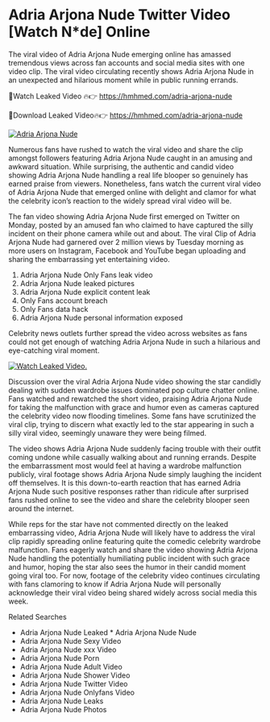 ﻿# Adria Arjona Nude Twitter Video [Watch N*de] Online

The viral video of ﻿Adria Arjona Nude emerging online has amassed tremendous views across fan accounts and social media sites with one video clip. The viral video circulating recently shows ﻿Adria Arjona Nude in an unexpected and hilarious moment while in public running errands. 

🔴Watch Leaked Video 🔥👉  https://hmhmed.com/adria-arjona-nude 

🔴Download Leaked Video🔥👉  https://hmhmed.com/adria-arjona-nude 

[![Adria Arjona Nude](https://i.imgur.com/dJHk4Zq.gif)](https://hmhmed.com/adria-arjona-nude)

Numerous fans have rushed to watch the viral video and share the clip amongst followers featuring ﻿Adria Arjona Nude caught in an amusing and awkward situation. While surprising, the authentic and candid video showing ﻿Adria Arjona Nude handling a real life blooper so genuinely has earned praise from viewers. Nonetheless, fans watch the current viral video of ﻿Adria Arjona Nude that emerged online with delight and clamor for what the celebrity icon’s reaction to the widely spread viral video will be.

The fan video showing ﻿Adria Arjona Nude first emerged on Twitter on Monday, posted by an amused fan who claimed to have captured the silly incident on their phone camera while out and about. The viral Clip of ﻿Adria Arjona Nude had garnered over 2 million views by Tuesday morning as more users on Instagram, Facebook and YouTube began uploading and sharing the embarrassing yet entertaining video. 

1. ﻿Adria Arjona Nude Only Fans leak video
2. ﻿Adria Arjona Nude leaked pictures
3. ﻿Adria Arjona Nude explicit content leak
4. Only Fans account breach
5. Only Fans data hack
6. ﻿Adria Arjona Nude personal information exposed

Celebrity news outlets further spread the video across websites as fans could not get enough of watching ﻿Adria Arjona Nude in such a hilarious and eye-catching viral moment. 

[![Watch Leaked Video.](https://miro.medium.com/v2/resize:fit:828/format:webp/1*cilzJN44JGOrTw9NJCrNHA.gif "Watch Leaked Video")](https://hmhmed.com/adria-arjona-nude)

Discussion over the viral ﻿Adria Arjona Nude video showing the star candidly dealing with sudden wardrobe issues dominated pop culture chatter online. Fans watched and rewatched the short video, praising ﻿Adria Arjona Nude for taking the malfunction with grace and humor even as cameras captured the celebrity video now flooding timelines. Some fans have scrutinized the viral clip, trying to discern what exactly led to the star appearing in such a silly viral video, seemingly unaware they were being filmed.

The video shows ﻿Adria Arjona Nude suddenly facing trouble with their outfit coming undone while casually walking about and running errands. Despite the embarrassment most would feel at having a wardrobe malfunction publicly, viral footage shows ﻿Adria Arjona Nude simply laughing the incident off themselves. It is this down-to-earth reaction that has earned ﻿Adria Arjona Nude such positive responses rather than ridicule after surprised fans rushed online to see the video and share the celebrity blooper seen around the internet.  

While reps for the star have not commented directly on the leaked embarrassing video, ﻿Adria Arjona Nude will likely have to address the viral clip rapidly spreading online featuring quite the comedic celebrity wardrobe malfunction. Fans eagerly watch and share the video showing ﻿Adria Arjona Nude handling the potentially humiliating public incident with such grace and humor, hoping the star also sees the humor in their candid moment going viral too. For now, footage of the celebrity video continues circulating with fans clamoring to know if ﻿Adria Arjona Nude will personally acknowledge their viral video being shared widely across social media this week.

Related Searches
* ﻿Adria Arjona Nude Leaked
﻿* Adria Arjona Nude Nude
* ﻿Adria Arjona Nude Sexy Video
* ﻿Adria Arjona Nude xxx Video
* ﻿Adria Arjona Nude Porn
* ﻿Adria Arjona Nude Adult Video
* ﻿Adria Arjona Nude Shower Video
* ﻿Adria Arjona Nude Twitter Video
* ﻿Adria Arjona Nude Onlyfans Video
* ﻿Adria Arjona Nude Leaks
* ﻿Adria Arjona Nude Photos